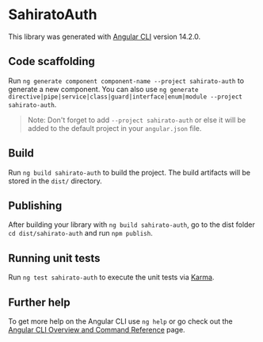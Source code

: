 # SahiratoAuth

This library was generated with [Angular CLI](https://github.com/angular/angular-cli) version 14.2.0.

## Code scaffolding

Run `ng generate component component-name --project sahirato-auth` to generate a new component. You can also use `ng generate directive|pipe|service|class|guard|interface|enum|module --project sahirato-auth`.
> Note: Don't forget to add `--project sahirato-auth` or else it will be added to the default project in your `angular.json` file. 

## Build

Run `ng build sahirato-auth` to build the project. The build artifacts will be stored in the `dist/` directory.

## Publishing

After building your library with `ng build sahirato-auth`, go to the dist folder `cd dist/sahirato-auth` and run `npm publish`.

## Running unit tests

Run `ng test sahirato-auth` to execute the unit tests via [Karma](https://karma-runner.github.io).

## Further help

To get more help on the Angular CLI use `ng help` or go check out the [Angular CLI Overview and Command Reference](https://angular.io/cli) page.
